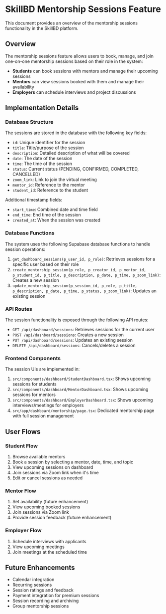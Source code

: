 # SkillBD Mentorship Sessions Feature

This document provides an overview of the mentorship sessions functionality in the SkillBD platform.

## Overview

The mentorship sessions feature allows users to book, manage, and join one-on-one mentorship sessions based on their role in the system:

- **Students** can book sessions with mentors and manage their upcoming sessions
- **Mentors** can view sessions booked with them and manage their availability
- **Employers** can schedule interviews and project discussions

## Implementation Details

### Database Structure

The sessions are stored in the database with the following key fields:

- `id`: Unique identifier for the session
- `title`: Title/purpose of the session
- `description`: Detailed description of what will be covered
- `date`: The date of the session
- `time`: The time of the session
- `status`: Current status (PENDING, CONFIRMED, COMPLETED, CANCELLED)
- `zoom_link`: Link to join the virtual meeting
- `mentor_id`: Reference to the mentor
- `student_id`: Reference to the student

Additional timestamp fields:
- `start_time`: Combined date and time field
- `end_time`: End time of the session
- `created_at`: When the session was created

### Database Functions

The system uses the following Supabase database functions to handle session operations:

1. `get_dashboard_sessions(p_user_id, p_role)`: Retrieves sessions for a specific user based on their role
2. `create_mentorship_session(p_role, p_creator_id, p_mentor_id, p_student_id, p_title, p_description, p_date, p_time, p_zoom_link)`: Creates a new session
3. `update_mentorship_session(p_session_id, p_role, p_title, p_description, p_date, p_time, p_status, p_zoom_link)`: Updates an existing session

### API Routes

The session functionality is exposed through the following API routes:

- `GET /api/dashboard/sessions`: Retrieves sessions for the current user
- `POST /api/dashboard/sessions`: Creates a new session
- `PUT /api/dashboard/sessions`: Updates an existing session
- `DELETE /api/dashboard/sessions`: Cancels/deletes a session

### Frontend Components

The session UIs are implemented in:

1. `src/components/dashboard/StudentDashboard.tsx`: Shows upcoming sessions for students
2. `src/components/dashboard/MentorDashboard.tsx`: Shows upcoming sessions for mentors
3. `src/components/dashboard/EmployerDashboard.tsx`: Shows upcoming interviews/meetings for employers
4. `src/app/dashboard/mentorship/page.tsx`: Dedicated mentorship page with full session management

## User Flows

### Student Flow
1. Browse available mentors
2. Book a session by selecting a mentor, date, time, and topic
3. View upcoming sessions on dashboard
4. Join sessions via Zoom link when it's time
5. Edit or cancel sessions as needed

### Mentor Flow
1. Set availability (future enhancement)
2. View upcoming booked sessions
3. Join sessions via Zoom link
4. Provide session feedback (future enhancement)

### Employer Flow
1. Schedule interviews with applicants
2. View upcoming meetings
3. Join meetings at the scheduled time

## Future Enhancements

- Calendar integration
- Recurring sessions
- Session ratings and feedback
- Payment integration for premium sessions
- Session recording and archiving
- Group mentorship sessions 